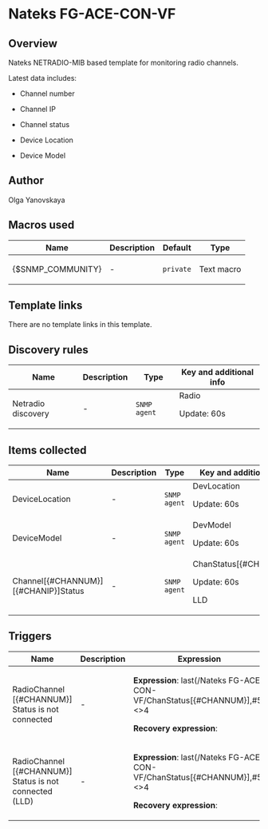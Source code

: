 # Nateks FG-ACE-CON-VF

## Overview

Nateks NETRADIO-MIB based template for monitoring radio channels.


Latest data includes:


- Channel number


- Channel IP


- Channel status


- Device Location


- Device Model



## Author

Olga Yanovskaya

## Macros used

|Name|Description|Default|Type|
|----|-----------|-------|----|
|{$SNMP_COMMUNITY}|<p>-</p>|`private`|Text macro|


## Template links

There are no template links in this template.

## Discovery rules

|Name|Description|Type|Key and additional info|
|----|-----------|----|----|
|Netradio discovery|<p>-</p>|`SNMP agent`|Radio<p>Update: 60s</p>|


## Items collected

|Name|Description|Type|Key and additional info|
|----|-----------|----|----|
|DeviceLocation|<p>-</p>|`SNMP agent`|DevLocation<p>Update: 60s</p>|
|DeviceModel|<p>-</p>|`SNMP agent`|DevModel<p>Update: 60s</p>|
|Channel[{#CHANNUM}][{#CHANIP}]Status|<p>-</p>|`SNMP agent`|ChanStatus[{#CHANNUM}]<p>Update: 60s</p><p>LLD</p>|


## Triggers

|Name|Description|Expression|Priority|
|----|-----------|----------|--------|
|RadioChannel [{#CHANNUM}] Status is not connected|<p>-</p>|<p>**Expression**: last(/Nateks FG-ACE-CON-VF/ChanStatus[{#CHANNUM}],#5)<>4</p><p>**Recovery expression**: </p>|warning|
|RadioChannel [{#CHANNUM}] Status is not connected (LLD)|<p>-</p>|<p>**Expression**: last(/Nateks FG-ACE-CON-VF/ChanStatus[{#CHANNUM}],#5)<>4</p><p>**Recovery expression**: </p>|warning|
